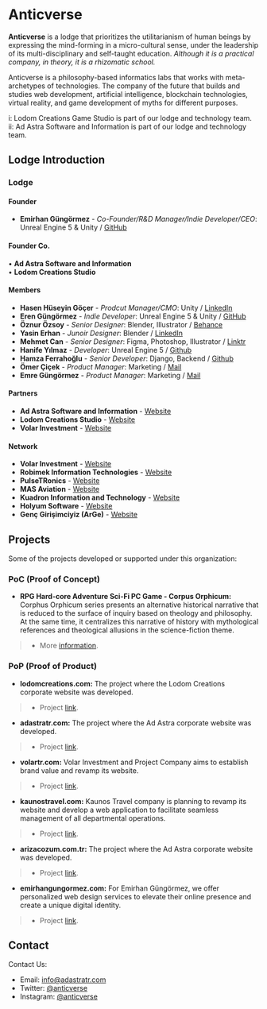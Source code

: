 # Anticverse

**Anticverse** is a lodge that prioritizes the utilitarianism of human beings by expressing the mind-forming in a micro-cultural sense, under the leadership of its multi-disciplinary and self-taught education. _Although it is a practical company, in theory, it is a rhizomatic school._

Anticverse is a philosophy-based informatics labs that works with meta-archetypes of technologies. The company of the future that builds and studies web development, artificial intelligence, blockchain technologies, virtual reality, and game development of myths for different purposes.

i: Lodom Creations Game Studio is part of our lodge and technology team.
<br>
ii: Ad Astra Software and Information is part of our lodge and technology team.

## Lodge Introduction

### Lodge

#### Founder
- **Emirhan Güngörmez** - *Co-Founder/R&D Manager/Indie Developer/CEO*: Unreal Engine 5 & Unity / [GitHub](https://github.com/emirhangungormez)

#### Founder Co.
• **Ad Astra Software and Information** <br>
• **Lodom Creations Studio**

#### Members
- **Hasen Hüseyin Göçer** - *Prodcut Manager/CMO*: Unity / [LinkedIn](https://www.linkedin.com/in/hasengocer)
- **Eren Güngörmez** - *Indie Developer*: Unreal Engine 5 & Unity / [GitHub](https://github.com/erengungormez)
- **Öznur Özsoy** - *Senior Designer*: Blender, Illustrator / [Behance](https://www.behance.net/znurzsoy)
- **Yasin Erhan** - *Junoir Designer*: Blender / [LinkedIn](https://www.linkedin.com/in/yasin-erhan/)
- **Mehmet Can** - *Senior Designer*: Figma, Photoshop, Illustrator / [Linktr](https://linktr.ee/canframe)
- **Hanife Yılmaz** - *Developer*: Unreal Engine 5 / [Github](https://github.com/MTMLYNX)
- **Hamza Ferrahoğlu** - *Senior Developer*: Django, Backend / [Github](https://github.com/npcHamza)
- **Ömer Çiçek** - *Product Manager*: Marketing / [Mail](mailto:omer@adastratr.com)
- **Emre Güngörmez** - *Product Manager*: Marketing / [Mail](mailto:emre@adastratr.com)

#### Partners
- **Ad Astra Software and Information** - [Website](https://www.adastratr.com)
- **Lodom Creations Studio** - [Website](https://anticverse.github.io/lodom)
- **Volar Investment** - [Website](https://www.volartr.com)

#### Network
- **Volar Investment** - [Website](https://www.volartr.com)
- **Robimek Information Technologies** - [Website](https://www.robimek.com)
- **PulseTRonics** - [Website](https://pulsetronics.com.tr)
- **MAS Aviation** - [Website](http://mashavacilik.com)
- **Kuadron Information and Technology** - [Website](https://www.kuadron.com)
- **Holyum Software** - [Website](https://www.holyum.com/)
- **Genç Girişimciyiz (ArGe)** - [Website](https://gencgirisimciyiz.com/)

## Projects
Some of the projects developed or supported under this organization:

### PoC (Proof of Concept)

- **RPG Hard-core Adventure Sci-Fi PC Game - Corpus Orphicum:** Corphus Orphicum series presents an alternative historical narrative that is reduced to the surface of inquiry based on theology and philosophy. At the same time, it centralizes this narrative of history with mythological references and theological allusions in the science-fiction theme.
>  - More [information](https://www.instagram.com/corpusorphicum/).
 
### PoP (Proof of Product)

- **lodomcreations.com:** The project where the Lodom Creations corporate website was developed.
>  - Project [link](https://github.com/anticverse/lodom).

- **adastratr.com:** The project where the Ad Astra corporate website was developed.
>  - Project [link](https://adastratr.com).
 
- **volartr.com:** Volar Investment and Project Company aims to establish brand value and revamp its website.
>  - Project [link](https://volartr.com). 

- **kaunostravel.com:** Kaunos Travel company is planning to revamp its website and develop a web application to facilitate seamless management of all departmental operations.
>  - Project [link](https://kaunostravel.com).
 
- **arizacozum.com.tr:** The project where the Ad Astra corporate website was developed.
>  - Project [link](https://arizacozum.com.tr).
 
- **emirhangungormez.com:** For Emirhan Güngörmez, we offer personalized web design services to elevate their online presence and create a unique digital identity.
>  - Project [link](https://emirhangungormez.com).

## Contact

Contact Us:

- Email: [info@adastratr.com](mailto:info@adastratr.com)
- Twitter: [@anticverse](https://twitter.com/anticverse)
- Instagram: [@anticverse](https://www.instagram.com/anticverse)
